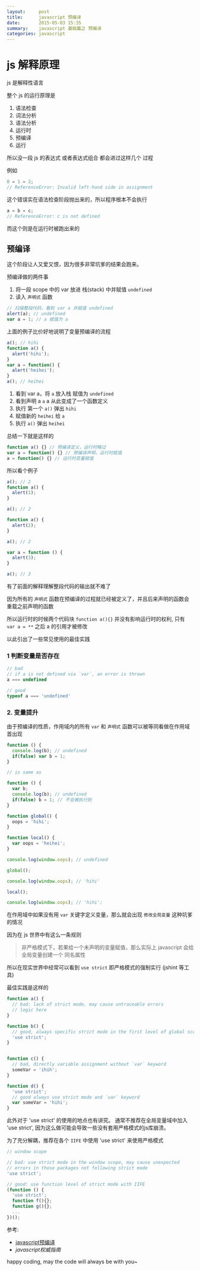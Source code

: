 ```yaml
---
layout:     post
title:      javascript 预编译
date:       2015-05-03 15:35
summary:    javascript 基础篇之 预编译
categories: javascript
---
```


# js 解释原理

js 是解释性语言

整个 js 的运行原理是

1. 语法检查
  1. 词法分析
  2. 语法分析
2. 运行时
  1. 预编译
  2. 运行

所以没一段 js 的表达式 或者表达式组合 都会进过这样几个 过程

例如

``` javascript
0 = 1 = 2;
// ReferenceError: Invalid left-hand side in assignment
```

这个错误实在语法检查阶段抛出来的，所以程序根本不会执行


``` javascript
a = b = c;
// ReferenceError: c is not defined
```

而这个则是在运行时被跑出来的

## 预编译

这个阶段让人又爱又恨，因为很多非常坑爹的结果会跑来。

预编译做的两件事

1. 将一段 scope 中的 var 放进 栈(stack) 中并赋值 `undefined`
2. 读入 `声明式` 函数


``` javascript
// 扫描整段代码，看到 var a 并赋值 undefined
alert(a); // undefined
var a = 1; // a 赋值为 a
```

上面的例子比价好地说明了变量预编译的流程

``` javascript
a(); // hihi
function a() {
  alert('hihi');
}
var a = function() {
  alert('heihei');
}
a(); // heihei
```

1. 看到 var a，将 `a` 放入栈 赋值为 `undefined`
2. 看到声明 a `a` a 从此变成了一个函数定义
3. 执行 第一个 `a()` 弹出 `hihi`
4. 赋值新的 `heihei` 给 `a`
5. 执行 `a()` 弹出 `heihei`

总结一下就是这样的

``` javascript
function a() {} // 预编译定义，运行时略过
var a = function() {} // 预编译声明，运行时赋值
a = function() {} // 运行时变量赋值
```

所以看个例子

``` javascript
a(); // 2
function a() {
  alert(1);
}

a(); // 2

function a() {
  alert(2);
}

a(); // 2

var a = function () {
  alert(3);
}

a(); // 3
```

有了前面的解释理解整段代码的输出就不难了

因为所有的 `声明式` 函数在预编译的过程就已经被定义了，并且后来声明的函数会重载之前声明的函数

所以运行时的时候两个代码块 `function a(){}` 并没有影响运行时的权利, 只有 `var a = **` 之后 a 的引用才被修改

以此引出了一些常见使用的最佳实践

### 1 判断变量是否存在

``` javascript
// bad
// if a is not defined via `var`, an error is thrown
a === undefined

// good
typeof a === 'undefined'
```

### 2. 变量提升

由于预编译的性质，作用域内的所有 `var` 和 `声明式` 函数可以被等同看做在作用域首出现

``` javascript
function () {
  console.log(b); // undefined
  if(false) var b = 1;
}

// is same as

function () {
  var b;
  console.log(b); // undefined
  if(false) b = 1; // 不会被执行到
}
```

``` javascript
function global() {
  oops = 'hihi';
}

function local() {
  var oops = 'heihei';
}

console.log(window.oops); // undefined

global();

console.log(window.oops); // 'hihi'

local();

console.log(window.oops); // 'hihi';
```

在作用域中如果没有用 `var` 关键字定义变量，那么就会出现 `修改全局变量` 这种坑爹的情况

因为在 js 世界中有这么一条规则

> 非严格模式下，若果给一个未声明的变量赋值，那么实际上 javascript 会给全局变量创建一个 同名属性

所以在现实世界中经常可以看到 `use strict` 即严格模式的强制实行 (jshint 等工具)

最佳实践是这样的

``` javascript
function a() {  
  // bad: lack of strict mode, may cause untraceable errors
  // logic here
}

function b() {
  // good, always specific strict mode in the first level of global scope
  'use strict';
}


function c() {
  // bad, directly variable assignment without `var` keyword
  someVar = 'ihih';
}

function d() {
  'use strict';
  // good always use strict mode and `var` keyword
  var someVar = 'hihi';
}
```

此外对于 'use strict' 的使用的地点也有讲究。 通常不推荐在全局变量域中加入 'use strict', 因为这么做可能会导致一些没有套用严格模式的js库崩溃。

为了充分解耦，推荐在各个 `IIFE` 中使用 'use strict' 来使用严格模式


``` javascript
// window scope

// bad: use strict mode in the window scope, may cause unexpected
// errors in those packages not following strict mode
'use strict';

// good: use function level of strict mode with IIFE
(function () {
  'use strict';
  function f(){};
  function g(){};
  ...
})();
```

参考: 

* [javascript预编译](http://www.slideshare.net/lijing00333/javascript-engine)
* _javascript权威指南_

happy coding, may the code will always be with you~
